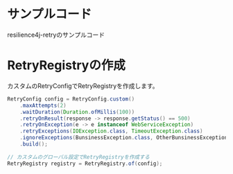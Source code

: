サンプルコード
============
resilience4j-retryのサンプルコード

# RetryRegistryの作成
カスタムのRetryConfigでRetryRegistryを作成します。

```java
RetryConfig config = RetryConfig.custom()
    .maxAttempts(2)
    .waitDuration(Duration.ofMillis(100))
    .retryOnResult(response -> response.getStatus() == 500)
    .retryOnException(e -> e instanceof WebServiceException)
    .retryExceptions(IOException.class, TimeoutException.class)
    .ignoreExceptions(BunsinessException.class, OtherBunsinessException.class)
    .build();
    
// カスタムのグローバル設定でRetryRegistryを作成する
RetryRegistry registry = RetryRegistry.of(config);
```